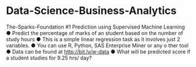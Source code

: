 # Data-Science-Business-Analytics
The-Sparks-Foundation #1 Prediction using Supervised Machine Learning ● Predict the percentage of marks of an student based on the number of study hours ● This is a simple linear regression task as it involves just 2 variables. ● You can use R, Python, SAS Enterprise Miner or any o ther tool ● Data can be found at http://bit.ly/w-data ● What will be predicted score if a student studies for 9.25 hrs/ day?
